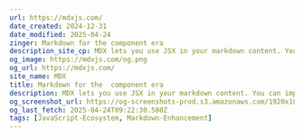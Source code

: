 ```yaml
---
url: https://mdxjs.com/
date_created: 2024-12-31
date_modified: 2025-04-24
zinger: Markdown for the component era
description_site_cp: MDX lets you use JSX in your markdown content. You can import components, such as interactive charts or alerts, and embed them within your content. This makes writing long-form content with components a blast.
og_image: https://mdxjs.com/og.png
og_url: https://mdxjs.com/
site_name: MDX
title: Markdown for the  component era
description: MDX lets you use JSX in your markdown content. You can import components, such as interactive charts or alerts, and embed them within your content. This makes writing long-form content with components a blast.
og_screenshot_url: https://og-screenshots-prod.s3.amazonaws.com/1920x1080/80/false/ca91b425e324b1c6f58c83b1c18c2ddd2b1912b3a81da5d3ee9bfb19508aa41f.jpeg
og_last_fetch: 2025-04-24T09:22:30.580Z
tags: [JavaScript-Ecosystem, Markdown-Enhancement]
---
```


